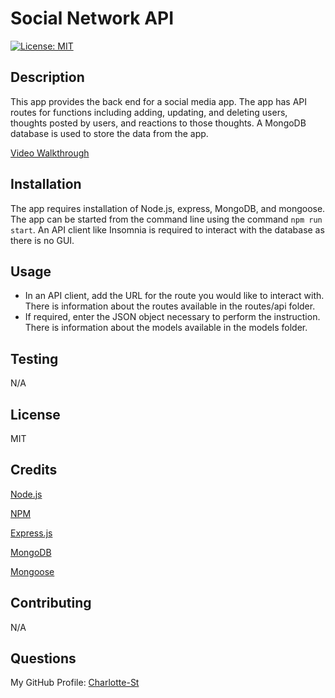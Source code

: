 # Social Network API

[![License: MIT](https://img.shields.io/badge/License-MIT-yellow.svg)](https://opensource.org/licenses/MIT)

## Description

This app provides the back end for a social media app. The app has API routes for functions including adding, updating, and deleting users, thoughts posted by users, and reactions to those thoughts. A MongoDB database is used to store the data from the app. 

[Video Walkthrough]()

## Installation

The app requires installation of Node.js, express, MongoDB, and mongoose. The app can be started from the command line using the command `npm run start`. An API client like Insomnia is required to interact with the database as there is no GUI. 

## Usage

- In an API client, add the URL for the route you would like to interact with. There is information about the routes available in the routes/api folder. 
- If required, enter the JSON object necessary to perform the instruction. There is information about the models available in the models folder. 

##  Testing 

N/A

## License

MIT

## Credits

[Node.js](https://nodejs.org/en)

[NPM](https://www.npmjs.com/)

[Express.js](https://expressjs.com/)

[MongoDB](https://www.mongodb.com/)

[Mongoose](https://www.npmjs.com/package/mongoose)

## Contributing

N/A

## Questions

My GitHub Profile: [Charlotte-St](https://github.com/Charlotte-ST)